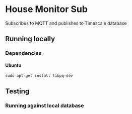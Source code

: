 # House Monitor Sub
Subscribes to MQTT and publishes to Timescale database

## Running locally
### Dependencies
#### Ubuntu

```
sudo apt-get install libpq-dev
```

## Testing

### Running against local database

